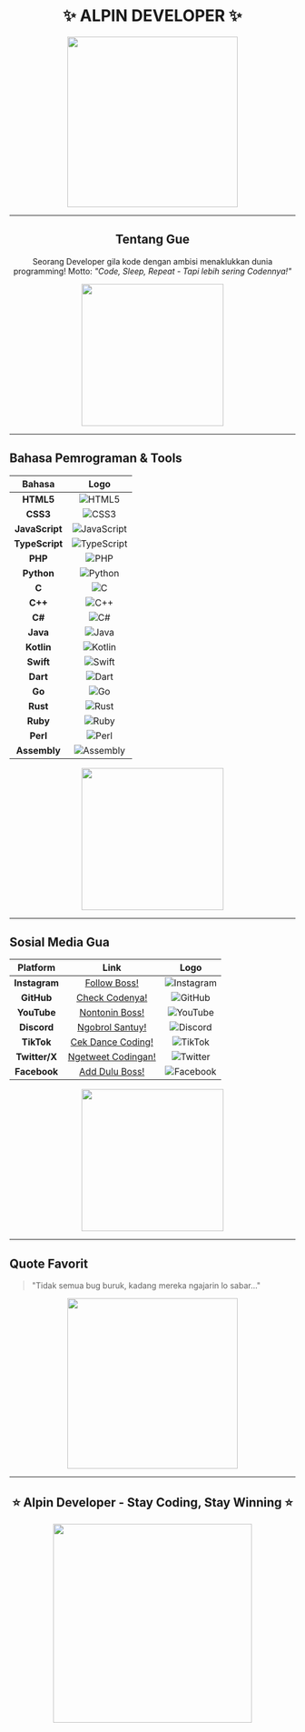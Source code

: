 <h1 align="center">✨ ALPIN DEVELOPER ✨</h1>

<p align="center">
  <img src="https://media.giphy.com/media/3o7aD2saalBwwftBIY/giphy.gif" width="300"/>
</p>

---

<h2 align="center">Tentang Gue</h2>

<p align="center">
  Seorang Developer gila kode dengan ambisi menaklukkan dunia programming!  
  Motto: <em>"Code, Sleep, Repeat - Tapi lebih sering Codennya!"</em>
</p>

<p align="center">
  <img src="https://media.giphy.com/media/LMt9638dO8dftAjtco/giphy.gif" width="250"/>
</p>

---

## Bahasa Pemrograman & Tools

| Bahasa | Logo |
|:------:|:----:|
| **HTML5** | ![HTML5](https://img.icons8.com/color/48/html-5--v1.png) |
| **CSS3** | ![CSS3](https://img.icons8.com/color/48/css3.png) |
| **JavaScript** | ![JavaScript](https://img.icons8.com/color/48/javascript--v1.png) |
| **TypeScript** | ![TypeScript](https://img.icons8.com/color/48/typescript.png) |
| **PHP** | ![PHP](https://img.icons8.com/color/48/php.png) |
| **Python** | ![Python](https://img.icons8.com/color/48/python--v1.png) |
| **C** | ![C](https://img.icons8.com/color/48/c-programming.png) |
| **C++** | ![C++](https://img.icons8.com/color/48/c-plus-plus-logo.png) |
| **C#** | ![C#](https://img.icons8.com/color/48/c-sharp-logo.png) |
| **Java** | ![Java](https://img.icons8.com/color/48/java-coffee-cup-logo.png) |
| **Kotlin** | ![Kotlin](https://img.icons8.com/color/48/kotlin.png) |
| **Swift** | ![Swift](https://img.icons8.com/color/48/swift.png) |
| **Dart** | ![Dart](https://img.icons8.com/color/48/dart.png) |
| **Go** | ![Go](https://img.icons8.com/color/48/golang.png) |
| **Rust** | ![Rust](https://img.icons8.com/color/48/rust-programming-language.png) |
| **Ruby** | ![Ruby](https://img.icons8.com/color/48/ruby-programming-language.png) |
| **Perl** | ![Perl](https://img.icons8.com/color/48/perl.png) |
| **Assembly** | ![Assembly](https://img.icons8.com/ios/50/assembly.png) |

<p align="center">
  <img src="https://media.giphy.com/media/JIX9t2j0ZTN9S/giphy.gif" width="250"/>
</p>

---

## Sosial Media Gua

| Platform | Link | Logo |
|:--------:|:----:|:----:|
| **Instagram** | [Follow Boss!](https://instagram.com/) | ![Instagram](https://img.icons8.com/color/48/instagram-new--v1.png) |
| **GitHub** | [Check Codenya!](https://github.com/) | ![GitHub](https://img.icons8.com/glyph-neue/64/github.png) |
| **YouTube** | [Nontonin Boss!](https://youtube.com/) | ![YouTube](https://img.icons8.com/color/48/youtube-play.png) |
| **Discord** | [Ngobrol Santuy!](https://discord.com/) | ![Discord](https://img.icons8.com/color/48/discord--v1.png) |
| **TikTok** | [Cek Dance Coding!](https://tiktok.com/) | ![TikTok](https://img.icons8.com/color/48/tiktok--v1.png) |
| **Twitter/X** | [Ngetweet Codingan!](https://twitter.com/) | ![Twitter](https://img.icons8.com/color/48/twitter--v1.png) |
| **Facebook** | [Add Dulu Boss!](https://facebook.com/) | ![Facebook](https://img.icons8.com/color/48/facebook-new.png) |

<p align="center">
  <img src="https://media.giphy.com/media/26tPplGWjN0xLybiU/giphy.gif" width="250"/>
</p>

---

## Quote Favorit

> "Tidak semua bug buruk, kadang mereka ngajarin lo sabar..."

<p align="center">
  <img src="https://media.giphy.com/media/3o7abldj0b3rxrZUxW/giphy.gif" width="300"/>
</p>

---

<h2 align="center">⭐ Alpin Developer - Stay Coding, Stay Winning ⭐</h2>

<p align="center">
  <img src="https://media.giphy.com/media/Ll22OhMLAlVDb8UQWe/giphy.gif" width="350"/>
</p>
